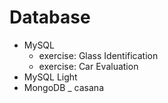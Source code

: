 # Database
- MySQL
  - exercise: Glass Identification
  - exercise: Car Evaluation
- MySQL Light
- MongoDB
_ casana
